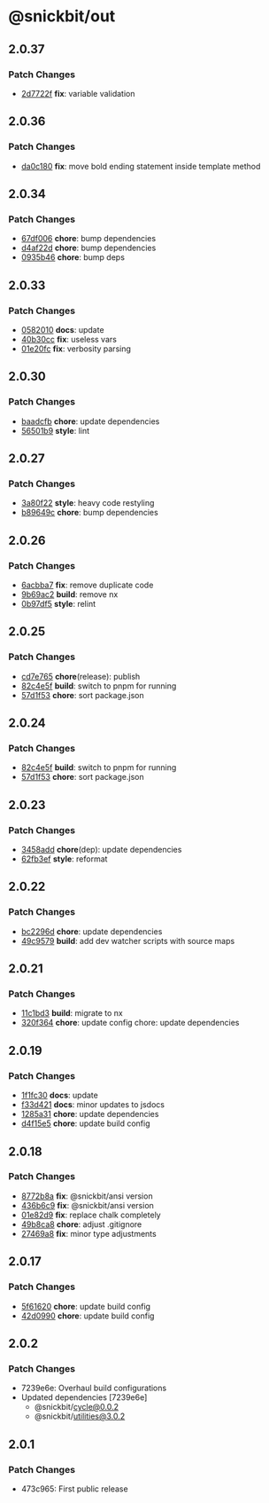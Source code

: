 # @snickbit/out

## 2.0.37

### Patch Changes

- [2d7722f](https://github.com/snickbit/out/commit/2d7722f) **fix**:  variable validation

## 2.0.36

### Patch Changes

- [da0c180](https://github.com/snickbit/out/commit/da0c180) **fix**:  move bold ending statement inside template method

## 2.0.34

### Patch Changes

- [67df006](https://github.com/snickbit/out/commit/67df006) **chore**:  bump dependencies
- [d4af22d](https://github.com/snickbit/out/commit/d4af22d) **chore**:  bump dependencies
- [0935b46](https://github.com/snickbit/out/commit/0935b46) **chore**:  bump deps

## 2.0.33

### Patch Changes

- [0582010](https://github.com/snickbit/out/commit/0582010) **docs**:  update
- [40b30cc](https://github.com/snickbit/out/commit/40b30cc) **fix**:  useless vars
- [01e20fc](https://github.com/snickbit/out/commit/01e20fc) **fix**:  verbosity parsing

## 2.0.30

### Patch Changes

- [baadcfb](https://github.com/snickbit/out/commit/baadcfb) **chore**:  update dependencies
- [56501b9](https://github.com/snickbit/out/commit/56501b9) **style**:  lint

## 2.0.27

### Patch Changes

- [3a80f22](https://github.com/snickbit/out/commit/3a80f22) **style**:  heavy code restyling
- [b89649c](https://github.com/snickbit/out/commit/b89649c) **chore**:  bump dependencies

## 2.0.26

### Patch Changes

- [6acbba7](https://github.com/snickbit/out/commit/6acbba7) **fix**:  remove duplicate code
- [9b69ac2](https://github.com/snickbit/out/commit/9b69ac2) **build**:  remove nx
- [0b97df5](https://github.com/snickbit/out/commit/0b97df5) **style**:  relint

## 2.0.25

### Patch Changes

- [cd7e765](https://github.com/snickbit/out/commit/cd7e765) **chore**(release):  publish
- [82c4e5f](https://github.com/snickbit/out/commit/82c4e5f) **build**:  switch to pnpm for running
- [57d1f53](https://github.com/snickbit/out/commit/57d1f53) **chore**:  sort package.json

## 2.0.24

### Patch Changes

- [82c4e5f](https://github.com/snickbit/out/commit/82c4e5f) **build**:  switch to pnpm for running
- [57d1f53](https://github.com/snickbit/out/commit/57d1f53) **chore**:  sort package.json

## 2.0.23

### Patch Changes

- [3458add](https://github.com/snickbit/out/commit/3458add) **chore**(dep):  update dependencies
- [62fb3ef](https://github.com/snickbit/out/commit/62fb3ef) **style**:  reformat

## 2.0.22

### Patch Changes

- [bc2296d](https://github.com/snickbit/out/commit/bc2296d) **chore**:  update dependencies
- [49c9579](https://github.com/snickbit/out/commit/49c9579) **build**:  add dev watcher scripts with source maps

## 2.0.21

### Patch Changes

- [11c1bd3](https://github.com/snickbit/out/commit/11c1bd3) **build**:  migrate to nx
- [320f364](https://github.com/snickbit/out/commit/320f364) **chore**:  update config chore: update dependencies

## 2.0.19

### Patch Changes

- [1f1fc30](https://github.com/snickbit/out/commit/1f1fc30) **docs**:  update
- [f33d421](https://github.com/snickbit/out/commit/f33d421) **docs**:  minor updates to jsdocs
- [1285a31](https://github.com/snickbit/out/commit/1285a31) **chore**:  update dependencies
- [d4f15e5](https://github.com/snickbit/out/commit/d4f15e5) **chore**:  update build config

## 2.0.18

### Patch Changes

- [8772b8a](https://github.com/snickbit/out/commit/8772b8a) **fix**:  @snickbit/ansi version
- [436b6c9](https://github.com/snickbit/out/commit/436b6c9) **fix**:  @snickbit/ansi version
- [01e82d9](https://github.com/snickbit/out/commit/01e82d9) **fix**:  replace chalk completely
- [49b8ca8](https://github.com/snickbit/out/commit/49b8ca8) **chore**:  adjust .gitignore
- [27469a8](https://github.com/snickbit/out/commit/27469a8) **fix**:  minor type adjustments

## 2.0.17

### Patch Changes

- [5f61620](https://github.com/snickbit/out/commit/5f61620) **chore**:  update build config
- [42d0990](https://github.com/snickbit/out/commit/42d0990) **chore**:  update build config

## 2.0.2

### Patch Changes

- 7239e6e: Overhaul build configurations
- Updated dependencies [7239e6e]
	- @snickbit/cycle@0.0.2
	- @snickbit/utilities@3.0.2

## 2.0.1

### Patch Changes

- 473c965: First public release
